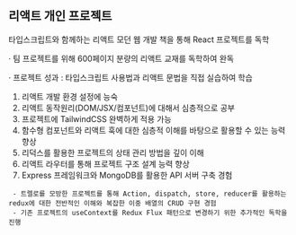 <h2>리액트 개인 프로젝트</h2>
<p>타입스크립트와 함께하는 리액트 모던 웹 개발 책을 통해 React 프로젝트를 독학</p>
<p>· 팀 프로젝트를 위해 600페이지 분량의 리액트 교재를 독학하여 완독</p>
 
 · 프로젝트 성과 : 타입스크립트 사용법과 리액트 문법을 직접 실습하여 학습
   1) 리액트 개발 환경 설정에 능숙
   2) 리액트 동작원리(DOM/JSX/컴포넌트)에 대해서 심층적으로 공부
   3) 프로젝트에 TailwindCSS 완벽하게 적용 가능
   4) 함수형 컴포넌트와 리액트 훅에 대한 심층적 이해를 바탕으로 활용할 수 있는 능력 향상
   5) 리덕스를 활용한 프로젝트의 상태 관리 방법을 깊이 이해
   6) 리액트 라우터를 통해 프로젝트 구조 설계 능력 향상
   7) Express 프레임워크와 MongoDB를 활용한 API 서버 구축 경험
     
     - 트렐로를 모방한 프로젝트를 통해 Action, dispatch, store, reducer를 활용하는 redux에 대한 전반적인 이해와 복잡한 이중 배열의 CRUD 구현 경험
     - 기존 프로젝트의 useContext를 Redux Flux 패턴으로 변경하기 위한 추가적인 독학을 진행
